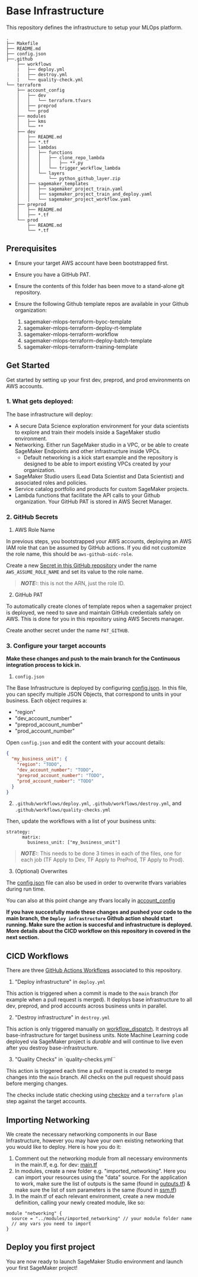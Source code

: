 # Base Infrastructure 

This repository defines the infrastructure to setup your MLOps platform. 

```
.
├── Makefile
├── README.md
├── config.json
├──.github
    ├── workflows
    |   ├── deploy.yml
    |   ├── destroy.yml
    |   └── quality-check.yml
└── terraform
    ├── account_config
    │   ├── dev
    │   │   └── terraform.tfvars
    │   ├── preprod
    │   └── prod
    ├── modules
    │   ├── kms
    │   └── **
    ├── dev
    │   ├── README.md
    │   ├── *.tf
    │   ├── lambdas
    │   │   ├── functions
    │   │   │   ├── clone_repo_lambda
    │   │   │   │   ├── **.py
    │   │   │   └── trigger_workflow_lambda
    │   │   └── layers
    │   │       └── python_github_layer.zip
    │   ├── sagemaker_templates
    │   │   ├── sagemaker_project_train.yaml
    │   │   ├── sagemaker_project_train_and_deploy.yaml
    │   │   └── sagemaker_project_workflow.yaml
    ├── preprod
    │   ├── README.md
    │   ├── *.tf
    └── prod
        ├── README.md
        └── *.tf
```

## Prerequisites

- Ensure your target AWS account have been bootstrapped first.

- Ensure you have a GitHub PAT.

- Ensure the contents of this folder has been move to a stand-alone git repository.

- Ensure the following Github template repos are available in your Github organization:
  1. sagemaker-mlops-terraform-byoc-template
  2. sagemaker-mlops-terraform-deploy-rt-template
  3. sagemaker-mlops-terraform-workflow
  4. sagemaker-mlops-terraform-deploy-batch-template 
  5. sagemaker-mlops-terraform-training-template

## Get Started

Get started by setting up your first dev, preprod, and prod environments on AWS accounts. 

### 1. What gets deployed:

The base infrastructure will deploy:
- A secure Data Science exploration environment for your data scientists to explore and train their models inside a SageMaker studio environment.
- Networking. Either run SageMaker studio in a VPC, or be able to create SageMaker Endpoints and other infrastructure inside VPCs.
  - Default networking is a kick start example and the repository is designed to be able to import existing VPCs created by your organization.
- SageMaker Studio users (Lead Data Scientist and Data Scientist) and associated roles and policies.
- Service catalog portfolio and products for custom SageMaker projects.
- Lambda functions that facilitate the API calls to your Github organization. Your GitHub PAT is stored in AWS Secret Manager.

### 2. GitHub Secrets

1. AWS Role Name

In previous steps, you bootstrapped your AWS accounts, deploying an AWS IAM role that can be assumed by GitHub actions. If you did not customize the role name, this should be `aws-github-oidc-role`.

Create a new [Secret in this GitHub repository](https://docs.github.com/en/actions/security-guides/using-secrets-in-github-actions) under the name `AWS_ASSUME_ROLE_NAME` and set its value to the role name.

> **_NOTE:_**: this is not the ARN, just the role ID.

2. GitHub PAT

To automatically create clones of template repos when a sagemaker project is deployed, we need to save and maintain GitHub credentials safely on AWS. This is done for you in this repository using AWS Secrets manager. 

Create another secret under the name `PAT_GITHUB`.

### 3. Configure your target accounts

**Make these changes and push to the main branch for the Continuous integration process to kick in.**

1. `config.json`

The Base Infrastructure is deployed by configuring [config.json](config.json). In this file, you can specify multiple JSON Objects, that correspond to units in your business. Each object requires a:

- "region"
- "dev_account_number"
- "preprod_account_number"
- "prod_account_number"

Open `config.json` and edit the content with your account details:

```json
{
  "my_business_unit": {
    "region": "TODO",
    "dev_account_number": "TODO",
    "preprod_account_number": "TODO",
    "prod_account_number": "TODO"
  }
}
```
2. `.github/workflows/deploy.yml`, `.github/workflows/destroy.yml`, and `.github/workflows/quality-checks.yml`

Then, update the workflows with a list of your business units:

```
strategy:
      matrix:
        business_unit: ["my_business_unit"] 
```

> **_NOTE:_**: This needs to be done 3 times in each of the files, one for each job (TF Apply to Dev, TF Apply to PreProd, TF Apply to Prod).

3. (Optional) Overwrites

The [config.json](config.json) file can also be used in order to overwrite tfvars variables during run time. 

You can also at this point change any tfvars locally in [account_config](terraform/account_config) 

**If you have succesfully made these changes and pushed your code to the main branch, the `Deploy infrastructure` Github action should start running. Make sure the action is succesful and infrastructure is deployed. More details about the CICD workflow on this repository in covered in the next section.**

## CICD Workflows

There are three [GitHub Actions Workflows](https://docs.github.com/en/actions/quickstart) associated to this repository.

1. "Deploy infrastructure" in `deploy.yml`

This action is triggered when a commit is made to the `main` branch (for example when a pull request is merged). It deploys base infrastructure to all dev, preprod, and prod accounts across business units in parallel.

2. "Destroy infrastructure" in `destroy.yml`

This action is only triggered manually on [workflow_dispatch](https://docs.github.com/en/actions/using-workflows/events-that-trigger-workflows). It destroys all base-infrastructure for target business units. Note Machine Learning code deployed via SageMaker project is _durable_ and will continue to live even after you destroy base-infrastructure. 

3. "Quality Checks" in `quality-checks.yml``

This action is triggered each time a pull request is created to merge changes into the `main` branch. All checks on the pull request should pass before merging changes.

The checks include static checking using [checkov](https://github.com/bridgecrewio/checkov) and a `terraform plan` step against the target accounts.

## Importing Networking
We create the necessary networking components in our Base Infrastructure, however you may have your own existing networking that you would like to deploy. Here is how you do it: 
1. Comment out the networking module from all necessary environments in the main.tf, e.g. for dev: [main.tf](terraform/dev/main.tf)
2. In modules, create a new folder e.g. "imported_networking". Here you can import your resources using the "data" source. For the application to work, make sure the list of outputs is the same (found in [outputs.tf](terraform/modules/networking/outputs.tf)) & make sure the list of ssm parameters is the same (found in [ssm.tf](terraform/modules/networking/ssm.tf))
3. In the main.tf of each relevant environment, create a new module definition, calling your newly created module, like so:
```
module "networking" {
  source = "../modules/imported_networking" // your module folder name
  // any vars you need to import
} 
```
## Deploy you first project

You are now ready to launch SageMaker Studio environment and launch your first SageMaker project! 
